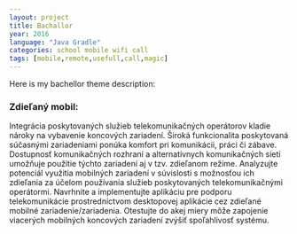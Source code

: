 ```yaml
---
layout: project
title: Bachallor
year: 2016
language: "Java Gradle"
categories: school mobile wifi call
tags: [mobile,remote,usefull,call,magic]
---
```


Here is my bachellor theme description:

<h3>Zdieľaný mobil:</h3>
Integrácia poskytovaných služieb telekomunikačných operátorov kladie nároky na vybavenie koncových zariadení. Široká funkcionalita poskytovaná súčasnými zariadeniami ponúka komfort pri komunikácii, práci či zábave. Dostupnosť komunikačných rozhraní a alternatívnych komunikačných sietí umožňuje použitie týchto zariadení aj v tzv. zdieľanom režime. Analyzujte potenciál využitia mobilných zariadení v súvislosti s možnosťou ich zdieľania za účelom používania služieb poskytovaných telekomunikačnými operátormi. Navrhnite a implementujte aplikáciu pre podporu telekomunikácie prostredníctvom desktopovej aplikácie cez zdieľané mobilné zariadenie/zariadenia. Otestujte do akej miery môže zapojenie viacerých mobilných koncových zariadení zvýšiť spoľahlivosť systému.
